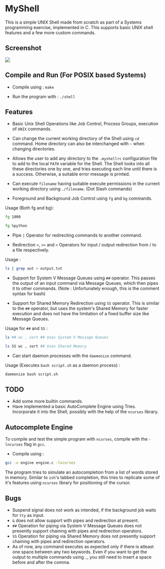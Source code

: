 # MyShell

This is a simple UNIX Shell made from scratch as part of a Systems programming exercise, implemented in C. This supports basic UNIX shell features and a few more custom commands.

## Screenshot

![](https://i.imgur.com/WlkygPa.png?1)

## Compile and Run (For POSIX based Systems)
* Compile using :
`make`

* Run the program with :
`./shell`

## Features
* Basic Unix Shell Operations like Job Control, Process Groups, execution of `UNIX` commands.

* Can change the current working directory of the Shell using `cd` command. Home directory can also be interchanged with `~` when changing directories.

* Allows the user to add any directory to the `.myshellrc` configuration file to add to the local `PATH` variable for the Shell. The Shell looks into all these directories one by one, and tries executing each line until there is a success. Otherwise, a suitable error message is printed.

* Can execute `filename` having suitable execute permissions in the current working directory using `./filename`. (Dot Slash commands)

* Foreground and Background Job Control using `fg` and `bg` commands.

Usage (Both fg and bg):

```bash
fg 1000

fg %python
```

* Pipe `|` Operator for redirecting commands to another command.

* Redirection `>`, `>>` and `<` Operators for input / output redirection from / to a file respectively.

Usage :

```bash
ls | grep out > output.txt
```

* Support for System V Message Queues using `##` operator. This passes the output of an input command via Message Queues, which then pipes it to other commands.
(Note : Unfortunately enough, this is the comment syntax for bash)

* Support for Shared Memory Redirection using `SS` operator. This is similar to the `##` operator, but uses the system's Shared Memory for faster execution and does not have the limitation of a fixed buffer size like Message Queues.

Usage for `##` and `SS` :

```bash
ls ## wc , sort ## Uses System V Message Queues

ls SS wc , sort ## Uses Shared Memory
```

* Can start daemon processes with the `daemonize` command.

Usage (Executes `bash script.sh` as a daemon process) :

```bash
daemonize bash script.sh
```

## TODO
* Add some more builtin commands.
* Have implemented a basic AutoComplete Engine using Tries. Incorporate it into the Shell, possibly with the help of the `ncurses` library.

## Autocomplete Engine

To compile and test the simple program with `ncurses`, compile with the `-lncurses` flag in `gcc`.

* Compile using : 
```bash
gcc -o engine engine.c -lncurses
```

The program tries to simulate an autocompletion from a list of words stored in memory. Similar to `zsh`'s tabbed completion, this tries to replicate some of it's features using `ncurses` library for positioning of the cursor.

## Bugs
* Suspend signal does not work as intended, if the background job waits for `tty` as input.
* `&` does not allow support with pipes and redirection at present.
* `##` Operation for piping via System V Message Queues does not presently support chaining with pipes and redirection operators.
* `SS` Operation for piping via Shared Memory does not presently support chaining with pipes and redirection operators.
* As of now, any command executes as expected only if there is atleast one space between any two keywords. Even if you want to get the output to multiple commands using `,`, you still need to insert a space before and after the comma.
